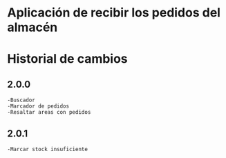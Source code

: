 # Aplicación de recibir los pedidos del almacén

# Historial de cambios
## 2.0.0
    -Buscador
    -Marcador de pedidos
    -Resaltar areas con pedidos
## 2.0.1
    -Marcar stock insuficiente
        